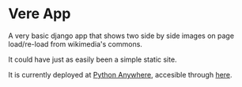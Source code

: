 # Vere App

A very basic django app that shows two side by side images on page load/re-load
from wikimedia's commons.

It could have just as easily been a simple static site.

It is currently deployed at [Python Anywhere](https://www.pythonanywhere.com/),
accesible through [here](https://vere-app.pythonanywhere.com/).
